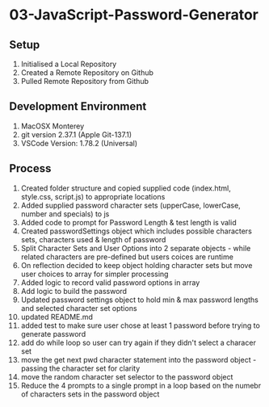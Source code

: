 # 03-JavaScript-Password-Generator

## Setup
1. Initialised a Local Repository
2. Created a Remote Repository on Github
3. Pulled Remote Repository from Github

## Development Environment
1. MacOSX Monterey
2. git version 2.37.1 (Apple Git-137.1)
3. VSCode Version: 1.78.2 (Universal)

## Process
1. Created folder structure and copied supplied code (index.html, style.css, script.js) to appropriate locations
2. Added supplied password character sets (upperCase, lowerCase, number and specials) to js
3. Added code to prompt for Password Length & test length is valid
4. Created passwordSettings object which includes possible characters sets, characters used & length of password
5. Split Character Sets and User Options into 2 separate objects - while related characters are pre-defined but users coices are runtime
6. On reflection decided to keep object holding character sets but move user choices to array for simpler processing
7. Added logic to record valid password options in array
8. Add logic to build the password
9. Updated password settings object to hold min & max password lengths and selected character set options
10. updated README.md
11. added test to make sure user chose at least 1 password before trying to  generate password
12. add do while loop so user can try again if they didn't select a characer set
13. move the get next pwd character statement into the password object - passing the character set for clarity
14. move the random character set selector to the password object
15. Reduce the 4 prompts to a single prompt in a loop based on the numebr of characters sets in the password object